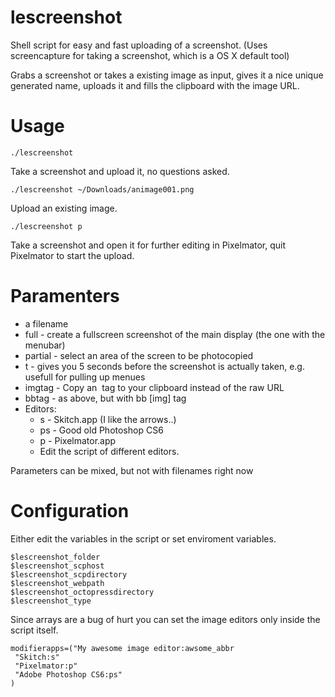 lescreenshot
============

Shell script for easy and fast uploading of a screenshot. (Uses screencapture for taking a screenshot, which is a OS X default tool)

Grabs a screenshot or takes a existing image as input, gives it a nice unique generated name, uploads it and fills the clipboard with the image URL.

Usage
=====

	./lescreenshot
Take a screenshot and upload it, no questions asked.

	./lescreenshot ~/Downloads/animage001.png
Upload an existing image.

	./lescreenshot p
Take a screenshot and open it for further editing in Pixelmator, quit Pixelmator to start the upload.

Paramenters
===========
+ a filename
+ full - create a fullscreen screenshot of the main display (the one with the menubar)
+ partial - select an area of the screen to be photocopied
+ t - gives you 5 seconds before the screenshot is actually taken, e.g. usefull for pulling up menues
+ imgtag - Copy an <img /> tag to your clipboard instead of the raw URL
+ bbtag - as above, but with bb [img] tag
+ Editors:
  + s - Skitch.app (I like the arrows..)
  + ps - Good old Photoshop CS6
  + p - Pixelmator.app
  + Edit the script of different editors.

Parameters can be mixed, but not with filenames right now

Configuration
====
Either edit the variables in the script or set enviroment variables. 

	$lescreenshot_folder
	$lescreenshot_scphost
	$lescreenshot_scpdirectory
	$lescreenshot_webpath
	$lescreenshot_octopressdirectory 
	$lescreenshot_type

Since arrays are a bug of hurt you can set the image editors only inside the script itself.


	modifierapps=("My awesome image editor:awsome_abbr
	 "Skitch:s"
	 "Pixelmator:p"
	 "Adobe Photoshop CS6:ps"
	)

